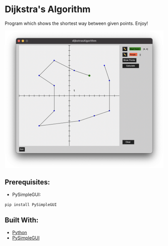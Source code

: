 # Dijkstra's Algorithm
Program which shows the shortest way between given points. Enjoy!

![This is an image](https://raw.githubusercontent.com/9Harkonnen6/dijkstrasAlgorithm/main/preview.png)

## Prerequisites:
* PySimpleGUI:

 `pip install PySimpleGUI`


## Built With:
* [Python](https://www.python.org/)
* [PySimpleGUI](https://pypi.org/project/PySimpleGUI/)
